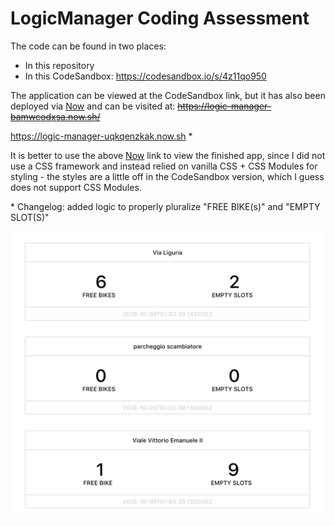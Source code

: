 # LogicManager Coding Assessment

The code can be found in two places:
* In this repository
* In this CodeSandbox: https://codesandbox.io/s/4z11qo950

The application can be viewed at the CodeSandbox link, but it has also been deployed via [Now](https://zeit.co/now) and can be visited at: ~~https://logic-manager-bamwcodxsa.now.sh/~~

https://logic-manager-uqkqenzkak.now.sh *

It is better to use the above [Now](https://zeit.co/now) link to view the finished app, since I did not use a CSS framework and instead relied on vanilla CSS + CSS Modules for styling - the styles are a little off in the CodeSandbox version, which I guess does not support CSS Modules.

\* Changelog: added logic to properly pluralize "FREE BIKE(s)" and "EMPTY SLOT(S)"

![](images/pluralized.png?raw=true)